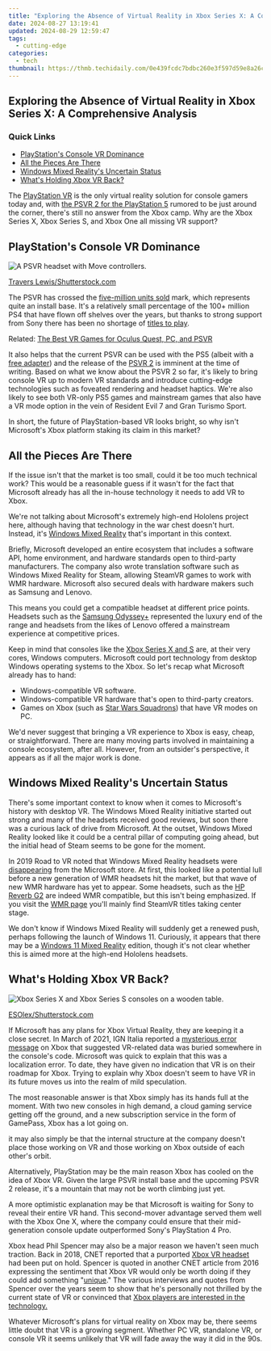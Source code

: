 ```yaml
---
title: "Exploring the Absence of Virtual Reality in Xbox Series X: A Comprehensive Analysis"
date: 2024-08-27 13:19:41
updated: 2024-08-29 12:59:47
tags:
  - cutting-edge
categories:
  - tech
thumbnail: https://thmb.techidaily.com/0e439fcdc7bdbc260e3f597d59e8a26c3f2c08b51e25a215b2e68c448e7e2066.jpg
---
```


## Exploring the Absence of Virtual Reality in Xbox Series X: A Comprehensive Analysis

### Quick Links

* [PlayStation's Console VR Dominance](https://mondly-stories.techidaily.com/comprehensive-spanish-accent-usage-guide-for-writers/)
* [All the Pieces Are There](https://facebook-video-content.techidaily.com/new-2024-approved-thriving-financially-with-successful-facebook-video-advertising-tactics/)
* [Windows Mixed Reality's Uncertain Status](https://fake-location.techidaily.com/wondering-the-best-alternative-to-hola-on-nokia-xr21-here-is-the-answer-drfone-by-drfone-virtual-android/)
* [What's Holding Xbox VR Back?](https://twitter-clips.techidaily.com/updated-direct-video-tweeting-hacks-smartphones-for-2024/)

 The [PlayStation VR](https://www.playstation.com/en-us/ps-vr/bundles/) is the only virtual reality solution for console gamers today and, with [the PSVR 2 for the PlayStation 5](https://techidaily.com/how-to-recover-lost-data-on-apple-iphone-13-mini-drfone-by-drfone-ios-data-recovery-ios-data-recovery/) rumored to be just around the corner, there's still no answer from the Xbox camp. Why are the Xbox Series X, Xbox Series S, and Xbox One all missing VR support?

##  PlayStation's Console VR Dominance

![A PSVR headset with Move controllers.](https://static1.howtogeekimages.com/wordpress/wp-content/uploads/2021/09/shutterstock_1711115383.jpg) 

[Travers Lewis/Shutterstock.com](https://www.shutterstock.com/image-photo/playstation-virtual-reality-system-psvr-move-1711115383)

 The PSVR has crossed the [five-million units sold](https://uploadvr.com/psvr-sales-analysis/) mark, which represents quite an install base. It's a relatively small percentage of the 100+ million PS4 that have flown off shelves over the years, but thanks to strong support from Sony there has been no shortage of [titles to play](https://youtube-help.techidaily.com/2024-approved-gain-traction-on-youtube-surpass-10000-viewer-count-for-affiliate-rewards/).

Related: [The Best VR Games for Oculus Quest, PC, and PSVR](https://youtube-help.techidaily.com/2024-approved-gain-traction-on-youtube-surpass-10000-viewer-count-for-affiliate-rewards/) 

 It also helps that the current PSVR can be used with the PS5 (albeit with a [free adapter](https://www.reviewgeek.com/59201/heres-how-to-request-a-free-ps5-adapter-for-your-psvr-camera/)) and the release of the [PSVR 2](https://www.reviewgeek.com/94272/psvr-2-leaks-tease-big-ux-upgrades-and-aaa-game-support/) is imminent at the time of writing. Based on what we know about the PSVR 2 so far, it's likely to bring console VR up to modern VR standards and introduce cutting-edge technologies such as foveated rendering and headset haptics. We're also likely to see both VR-only PS5 games and mainstream games that also have a VR mode option in the vein of Resident Evil 7 and Gran Turismo Sport.

 In short, the future of PlayStation-based VR looks bright, so why isn't Microsoft's Xbox platform staking its claim in this market?

##  All the Pieces Are There

 If the issue isn't that the market is too small, could it be too much technical work? This would be a reasonable guess if it wasn't for the fact that Microsoft already has all the in-house technology it needs to add VR to Xbox.

 We're not talking about Microsoft's extremely high-end Hololens project here, although having that technology in the war chest doesn't hurt. Instead, it's [Windows Mixed Reality](https://tech-recovery.techidaily.com/unleash-inspiration-the-507-most-captivating-instagram-captions/) that's important in this context.

 Briefly, Microsoft developed an entire ecosystem that includes a software API, home environment, and hardware standards open to third-party manufacturers. The company also wrote translation software such as Windows Mixed Reality for Steam, allowing SteamVR games to work with WMR hardware. Microsoft also secured deals with hardware makers such as Samsung and Lenovo.

 This means you could get a compatible headset at different price points. Headsets such as the [Samsung Odyssey+](https://shop-links.co/link/?exclusive=1&publisher_slug=itechdaily19598&url=https%3A%2F%2Fwww.samsung.com%2Fus%2Fsupport%2Fcomputing%2Fhmd%2Fhmd-odyssey%2Fhmd-odyssey-plus-mixed-reality%2F) represented the luxury end of the range and headsets from the likes of Lenovo offered a mainstream experience at competitive prices.

 Keep in mind that consoles like the [Xbox Series X and S](https://screen-recording.techidaily.com/updated-2024-approved-adjust-macs-captured-screen-storage-place/) are, at their very cores, Windows computers. Microsoft could port technology from desktop Windows operating systems to the Xbox. So let's recap what Microsoft already has to hand:

* Windows-compatible VR software.
* Windows-compatible VR hardware that's open to third-party creators.
* Games on Xbox (such as [Star Wars Squadrons](https://www.amazon.com/Star-Wars-Squadrons-Xbox-One/dp/B089F8R7SQ/?tag=hotoge-20&ascsubtag=UUhtgUeUpU208510&asc%5Frefurl=https%3A%2F%2Fwww.howtogeek.com%2F757886%2Fwhy-doesnt-xbox-have-vr%2F&asc%5Fcampaign=Short-Term)) that have VR modes on PC.

 We'd never suggest that bringing a VR experience to Xbox is easy, cheap, or straightforward. There are many moving parts involved in maintaining a console ecosystem, after all. However, from an outsider's perspective, it appears as if all the major work is done.

##  Windows Mixed Reality's Uncertain Status

 There's some important context to know when it comes to Microsoft's history with desktop VR. The Windows Mixed Reality initiative started out strong and many of the headsets received good reviews, but soon there was a curious lack of drive from Microsoft. At the outset, Windows Mixed Reality looked like it could be a central pillar of computing going ahead, but the initial head of Steam seems to be gone for the moment.

 In 2019 Road to VR noted that Windows Mixed Reality headsets were [disappearing](https://www.roadtovr.com/windows-vr-headsets-vanish-microsoft-store-limited-stock-discontinued/) from the Microsoft store. At first, this looked like a potential lull before a new generation of WMR headsets hit the market, but that wave of new WMR hardware has yet to appear. Some headsets, such as the [HP Reverb G2](https://www.engadget.com/hp-reverb-g2-review-vr-windows-mixed-reality-130012057.html) are indeed WMR compatible, but this isn't being emphasized. If you visit the [WMR page](https://www.microsoft.com/en-us/mixed-reality/windows-mixed-reality) you'll mainly find SteamVR titles taking center stage.

 We don't know if Windows Mixed Reality will suddenly get a renewed push, perhaps following the launch of Windows 11\. Curiously, it appears that there may be a [Windows 11 Mixed Reality](https://tools.techidaily.com) edition, though it's not clear whether this is aimed more at the high-end Hololens headsets.

##  What's Holding Xbox VR Back?

![Xbox Series X and Xbox Series S consoles on a wooden table.](https://static1.howtogeekimages.com/wordpress/wp-content/uploads/2021/09/shutterstock_1846047241.jpg) 

[ESOlex/Shutterstock.com](https://www.shutterstock.com/image-photo/moscowrussia-2020-november-03-new-video-1846047241)

 If Microsoft has any plans for Xbox Virtual Reality, they are keeping it a close secret. In March of 2021, IGN Italia reported a [mysterious error message](https://it.ign.com/xbox-series-x/179732/news/microsoft-al-lavoro-su-un-headset-vr-per-xbox-gli-indizi-arrivano-dalle-nuove-cuffie-wireless) on Xbox that suggested VR-related data was buried somewhere in the console's code. Microsoft was quick to explain that this was a localization error. To date, they have given no indication that VR is on their roadmap for Xbox. Trying to explain why Xbox doesn't seem to have VR in its future moves us into the realm of mild speculation.

 The most reasonable answer is that Xbox simply has its hands full at the moment. With two new consoles in high demand, a cloud gaming service getting off the ground, and a new subscription service in the form of GamePass, Xbox has a lot going on.

 it may also simply be that the internal structure at the company doesn't place those working on VR and those working on Xbox outside of each other's orbit.

 Alternatively, PlayStation may be the main reason Xbox has cooled on the idea of Xbox VR. Given the large PSVR install base and the upcoming PSVR 2 release, it's a mountain that may not be worth climbing just yet.

 A more optimistic explanation may be that Microsoft is waiting for Sony to reveal their entire VR hand. This second-mover advantage served them well with the Xbox One X, where the company could ensure that their mid-generation console update outperformed Sony's PlayStation 4 Pro.

 Xbox head Phil Spencer may also be a major reason we haven't seen much traction. Back in 2018, CNET reported that a purported [Xbox VR headset](https://www.cnet.com/tech/mobile/heres-what-happened-to-microsofts-xbox-vr-gaming-headset/#) had been put on hold. Spencer is quoted in another CNET article from 2016 expressing the sentiment that Xbox VR would only be worth doing if they could add something "[unique](https://www.cnet.com/tech/mobile/xbox-virtual-reality-phil-spencer-says-no-need-yet/)." The various interviews and quotes from Spencer over the years seem to show that he's personally not thrilled by the current state of VR or convinced that [Xbox players are interested in the technology.](https://www.gamesindustry.biz/articles/2019-11-28-phil-spencer-nobodys-asking-for-vr-on-xbox) 

 Whatever Microsoft's plans for virtual reality on Xbox may be, there seems little doubt that VR is a growing segment. Whether PC VR, standalone VR, or console VR it seems unlikely that VR will fade away the way it did in the 90s.

<ins class="adsbygoogle"
     style="display:block"
     data-ad-format="autorelaxed"
     data-ad-client="ca-pub-7571918770474297"
     data-ad-slot="1223367746"></ins>



<ins class="adsbygoogle"
     style="display:block"
     data-ad-client="ca-pub-7571918770474297"
     data-ad-slot="8358498916"
     data-ad-format="auto"
     data-full-width-responsive="true"></ins>
